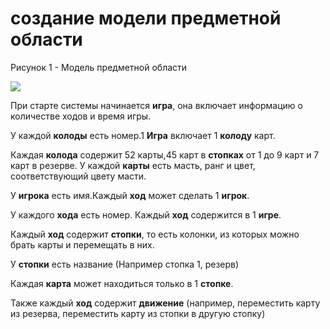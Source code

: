 # cоздание модели предметной области

Рисунок 1 - Модель предметной области

![](images/domain-model.png)

При старте системы начинается __игра__, она включает информацию о количестве ходов и время игры.

У каждой __колоды__ есть номер.1 __Игра__ включает 1 __колоду__ карт.

Каждая __колода__ содержит 52 карты,45 карт в __стопках__ от 1 до 9 карт и 7 карт в резерве. У каждой __карты__ есть масть, ранг и цвет, соответствующий цвету масти.

У __игрока__ есть имя.Каждый __ход__ может сделать 1 __игрок__.

У каждого __хода__ есть номер. Каждый __ход__ содержится в 1 __игре__.

Каждый __ход__ содержит __стопки__, то есть колонки, из которых можно брать карты и перемещать в них.

У __стопки__ есть название (Например стопка 1, резерв)

Каждая __карта__ может находиться только в 1 __стопке__.

Также каждый __ход__  содержит __движение__ (например, переместить карту из резерва, переместить карту из стопки в другую стопку) 

